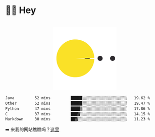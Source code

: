
# 👋🏻 Hey
<div align="center">
	<br>
	<img src="https://raw.githubusercontent.com/Aniket965/Aniket965/master/pacman.svg?sanitize=true" width="200" height="200">
	<br>
</div>

<!--START_SECTION:waka-->

```txt
Java         52 mins         █████░░░░░░░░░░░░░░░░░░░░   19.62 %
Other        52 mins         █████░░░░░░░░░░░░░░░░░░░░   19.47 %
Python       47 mins         ████▒░░░░░░░░░░░░░░░░░░░░   17.86 %
C            37 mins         ███▓░░░░░░░░░░░░░░░░░░░░░   14.15 %
Markdown     30 mins         ██▓░░░░░░░░░░░░░░░░░░░░░░   11.23 %
```

<!--END_SECTION:waka-->

 ➡️  来我的网站瞧瞧吗？[这里](https://www.shaolongfei.com)
